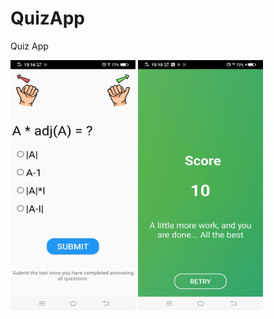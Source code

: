 # QuizApp
Quiz App

<img src="https://github.com/PranavPrakasan07/QuizApp/blob/master/Screenshot_20200511_131625.jpg" alt="Login" width="200" height="400">   <img src="https://github.com/PranavPrakasan07/QuizApp/blob/master/Screenshot_20200511_151017.jpg" alt="SignUp" width="200" height="400">

